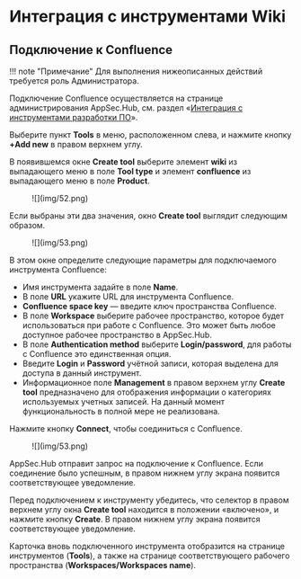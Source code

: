 # Интеграция с инструментами Wiki

## Подключение к Confluence

!!! note "Примечание"
    Для выполнения нижеописанных действий требуется роль Администратора.

Подключение Confluence осуществляется на странице администрирования AppSec.Hub, см. раздел «[Интеграция с инструментами разработки ПО](../integration%20with%20software%20development%20tools/#_1)».

Выберите пункт **Tools** в меню, расположенном слева, и нажмите кнопку **+Add new** в правом верхнем углу.

В появившемся окне **Create tool** выберите элемент **wiki** из выпадающего меню в поле **Tool type** и элемент **confluence** из выпадающего меню в поле **Product**.

<figure markdown>![](img/52.png)</figure>

Если выбраны эти два значения, окно **Create tool** выглядит следующим образом.

<figure markdown>![](img/53.png)</figure>

В этом окне определите следующие параметры для подключаемого инструмента Confluence:

* Имя инструмента задайте в поле **Name**.
* В поле **URL** укажите URL для инструмента Confluence.
* **Confluence space key** — введите ключ пространства Confluence.
* В поле **Workspace** выберите рабочее пространство, которое будет использоваться при работе с Confluence. Это может быть любое доступное рабочее пространство в AppSec.Hub.
* В поле **Authentication method** выберите **Login/password**, для работы с Confluence это единственная опция.
* Введите **Login** и **Password** учётной записи, которая выделена для доступа в данный инструмент.
* Информационное поле **Management** в правом верхнем углу **Create tool** предназначено для отображения информации о категориях используемых учетных записей. На данный момент функциональность в полной мере не реализована.

Нажмите кнопку **Connect**, чтобы соединиться с Confluence.

<figure markdown>![](img/53.png)</figure>

AppSec.Hub отправит запрос на подключение к Confluence. Если соединение было успешным, в правом нижнем углу экрана появится соответствующее уведомление.

Перед подключением к инструменту убедитесь, что селектор в правом верхнем углу окна **Create tool** находится в положении «включено», и нажмите кнопку **Create**. В правом нижнем углу экрана появится соответствующее уведомление.

Карточка вновь подключенного инструмента отобразится на странице инструментов (**Tools**), а также на странице соответствующего рабочего пространства (**Workspaces/Workspaces name**).